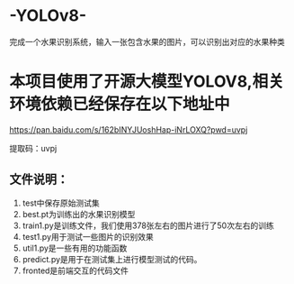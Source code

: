 # -YOLOv8-
完成一个水果识别系统，输入一张包含水果的图片，可以识别出对应的水果种类
# 本项目使用了开源大模型YOLOV8,相关环境依赖已经保存在以下地址中
https://pan.baidu.com/s/162bINYJUoshHap-iNrLOXQ?pwd=uvpj

提取码：uvpj

## 文件说明：
1. test中保存原始测试集
2. best.pt为训练出的水果识别模型
3. train1.py是训练文件，我们使用378张左右的图片进行了50次左右的训练
4. test1.py用于测试一些图片的识别效果
5. util1.py是一些有用的功能函数
6. predict.py是用于在测试集上进行模型测试的代码。
7. fronted是前端交互的代码文件
